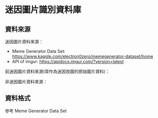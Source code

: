 # 迷因圖片識別資料庫

## 資料來源

迷因圖片資料來源：

- Meme Generator Data Set: https://www.kaggle.com/electron0zero/memegenerator-dataset/home
- API of imgur: https://apidocs.imgur.com/?version=latest

前迷因圖片資料來源(常作為迷因改圖的原始圖片資料)：

非迷因圖片資料來源：

## 資料格式

參考 Meme Generator Data Set

